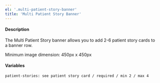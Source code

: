 ```yaml
---
el: '.multi-patient-story-banner'
title: 'Multi Patient Story Banner'
---
```

#### Description
The Multi Patient Story banner allows you to add 2-6 patient story cards to a banner row.

Minimum image dimension: 450px x 450px

#### Variables
~~~
patient-stories: see patient story card / required / min 2 / max 4
~~~
